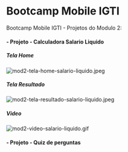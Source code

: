 # Bootcamp Mobile IGTI
Bootcamp Mobile IGTI - Projetos do Modulo 2:

  #### - Projeto - Calculadora Salario Liquido
  ##### Tela Home
   ![mod2-tela-home-salario-liquido.jpeg](https://github.com/leandroIFarias/bootcamp-mobile-igti/blob/main/mod2-android-nativo-java/mod2-tela-home-salario-liquido.jpeg)
    
  ##### Tela Resultado
   ![mod2-tela-resultado-salario-liquido.jpeg](https://github.com/leandroIFarias/bootcamp-mobile-igti/blob/main/mod2-android-nativo-java/mod2-tela-resultado-salario-liquido.jpeg)
    
  ##### Video
   ![mod2-video-salario-liquido.gif](https://github.com/leandroIFarias/bootcamp-mobile-igti/blob/main/mod2-android-nativo-java/mod2-video-salario-liquido.gif)
    
    
  #### - Projeto - Quiz de perguntas

